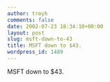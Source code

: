 ```yaml
---
author: troyh
comments: false
date: 2002-07-23 18:34:10+00:00
layout: post
slug: msft-down-to-43
title: MSFT down to $43.
wordpress_id: 1489
---
```


MSFT down to $43.
